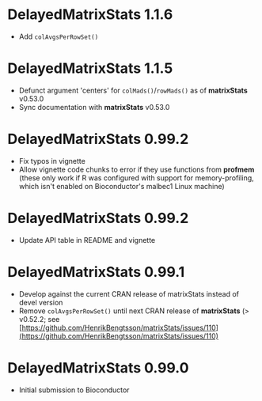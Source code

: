 # DelayedMatrixStats 1.1.6

* Add `colAvgsPerRowSet()`

# DelayedMatrixStats 1.1.5

* Defunct argument 'centers' for `colMads()`/`rowMads()` as of **matrixStats** v0.53.0
* Sync documentation with **matrixStats** v0.53.0

# DelayedMatrixStats 0.99.2

* Fix typos in vignette
* Allow vignette code chunks to error if they use functions from **profmem** (these only work if R was configured with support for memory-profiling, which isn't enabled on Bioconductor's malbec1 Linux machine)

# DelayedMatrixStats 0.99.2

* Update API table in README and vignette

# DelayedMatrixStats 0.99.1

* Develop against the current CRAN release of matrixStats instead of devel version
* Remove `colAvgsPerRowSet()` until next CRAN release of **matrixStats** (> v0.52.2; see [https://github.com/HenrikBengtsson/matrixStats/issues/110](https://github.com/HenrikBengtsson/matrixStats/issues/110)

# DelayedMatrixStats 0.99.0

* Initial submission to Bioconductor
